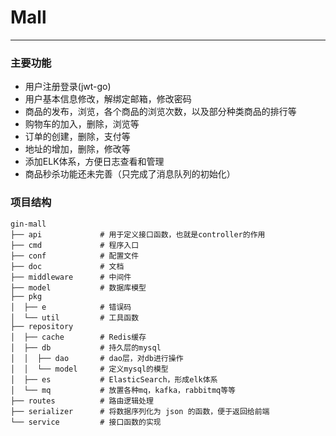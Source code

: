 # Mall
-------------------------

### 主要功能
+ 用户注册登录(jwt-go)
+ 用户基本信息修改，解绑定邮箱，修改密码
+ 商品的发布，浏览，各个商品的浏览次数，以及部分种类商品的排行等
+ 购物车的加入，删除，浏览等
+ 订单的创建，删除，支付等
+ 地址的增加，删除，修改等
+ 添加ELK体系，方便日志查看和管理
+ 商品秒杀功能还未完善（只完成了消息队列的初始化）


### 项目结构
```
gin-mall
├── api             # 用于定义接口函数，也就是controller的作用
├── cmd             # 程序入口
├── conf            # 配置文件
├── doc             # 文档
├── middleware      # 中间件
├── model           # 数据库模型
├── pkg
│  ├── e            # 错误码
│  └── util         # 工具函数
├── repository
│  ├── cache        # Redis缓存
│  ├── db           # 持久层的mysql
│  │  ├── dao       # dao层，对db进行操作
│  │  └── model     # 定义mysql的模型
│  ├── es           # ElasticSearch，形成elk体系
│  └── mq           # 放置各种mq，kafka，rabbitmq等等
├── routes          # 路由逻辑处理
├── serializer      # 将数据序列化为 json 的函数，便于返回给前端
└── service         # 接口函数的实现

```

### 
